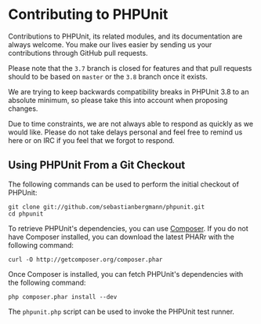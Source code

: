 Contributing to PHPUnit
=======================

Contributions to PHPUnit, its related modules, and its documentation are always welcome. You make our lives easier by sending us your contributions through GitHub pull requests.

Please note that the `3.7` branch is closed for features and that pull requests should to be based on `master` or the `3.8` branch once it exists.

We are trying to keep backwards compatibility breaks in PHPUnit 3.8 to an absolute minimum, so please take this into account when proposing changes.

Due to time constraints, we are not always able to respond as quickly as we would like. Please do not take delays personal and feel free to remind us here or on IRC if you feel that we forgot to respond.

Using PHPUnit From a Git Checkout
---------------------------------

The following commands can be used to perform the initial checkout of PHPUnit:

    git clone git://github.com/sebastianbergmann/phpunit.git
    cd phpunit

To retrieve PHPUnit's dependencies, you can use [Composer](http://getcomposer.org/download/). If you do not have Composer installed, you can download the latest PHARr with the following command:

    curl -O http://getcomposer.org/composer.phar
    
Once Composer is installed, you can fetch PHPUnit's dependencies with the following command:

    php composer.phar install --dev

The `phpunit.php` script can be used to invoke the PHPUnit test runner.
